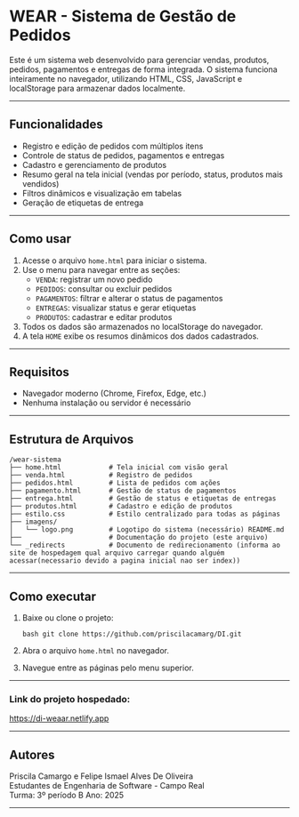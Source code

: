
# WEAR - Sistema de Gestão de Pedidos

Este é um sistema web desenvolvido para gerenciar vendas, produtos, pedidos, pagamentos e entregas de forma integrada. O sistema funciona inteiramente no navegador, utilizando HTML, CSS, JavaScript e localStorage para armazenar dados localmente.

---

## Funcionalidades

- Registro e edição de pedidos com múltiplos itens
- Controle de status de pedidos, pagamentos e entregas
- Cadastro e gerenciamento de produtos
- Resumo geral na tela inicial (vendas por período, status, produtos mais vendidos)
- Filtros dinâmicos e visualização em tabelas
- Geração de etiquetas de entrega

---

## Como usar

1. Acesse o arquivo `home.html` para iniciar o sistema.
2. Use o menu para navegar entre as seções:
   - `VENDA`: registrar um novo pedido
   - `PEDIDOS`: consultar ou excluir pedidos
   - `PAGAMENTOS`: filtrar e alterar o status de pagamentos
   - `ENTREGAS`: visualizar status e gerar etiquetas
   - `PRODUTOS`: cadastrar e editar produtos
3. Todos os dados são armazenados no localStorage do navegador.
4. A tela `HOME` exibe os resumos dinâmicos dos dados cadastrados.

---

## Requisitos

- Navegador moderno (Chrome, Firefox, Edge, etc.)
- Nenhuma instalação ou servidor é necessário

---

## Estrutura de Arquivos

```
/wear-sistema
├── home.html            # Tela inicial com visão geral
├── venda.html           # Registro de pedidos
├── pedidos.html         # Lista de pedidos com ações
├── pagamento.html       # Gestão de status de pagamentos
├── entrega.html         # Gestão de status e etiquetas de entregas
├── produtos.html        # Cadastro e edição de produtos
├── estilo.css           # Estilo centralizado para todas as páginas
├── imagens/
│   └── logo.png         # Logotipo do sistema (necessário) README.md
├──                      # Documentação do projeto (este arquivo)
└── _redirects           # Documento de redirecionamento (informa ao site de hospedagem qual arquivo carregar quando alguém acessar(necessario devido a pagina inicial nao ser index))
```

---

## Como executar

1. Baixe ou clone o projeto:

   ```bash git clone https://github.com/priscilacamarg/DI.git```

2. Abra o arquivo `home.html` no navegador.
3. Navegue entre as páginas pelo menu superior.

---

### Link do projeto hospedado:
https://di-weaar.netlify.app

---

## Autores

Priscila Camargo e Felipe Ismael Alves De Oliveira   
Estudantes de Engenharia de Software - Campo Real  
Turma: 3º período B
Ano: 2025

---
